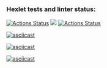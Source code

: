 ### Hexlet tests and linter status:
[![Actions Status](https://github.com/Semeikin-Kirill/frontend-project-lvl1/workflows/hexlet-check/badge.svg)](https://github.com/Semeikin-Kirill/frontend-project-lvl1/actions)
<a href="https://codeclimate.com/github/Semeikin-Kirill/frontend-project-lvl1"><img src="https://api.codeclimate.com/v1/badges/a99a88d28ad37a79dbf6/maintainability" /></a>
[![Actions Status](https://github.com/Semeikin-Kirill/frontend-project-lvl1/workflows/linter/badge.svg)](https://github.com/Semeikin-Kirill/frontend-project-lvl1/actions)

[![asciicast](https://asciinema.org/a/385963.svg)](https://asciinema.org/a/385963)

[![asciicast](https://asciinema.org/a/386677.svg)](https://asciinema.org/a/386677)

[![asciicast](https://asciinema.org/a/386925.svg)](https://asciinema.org/a/386925)
